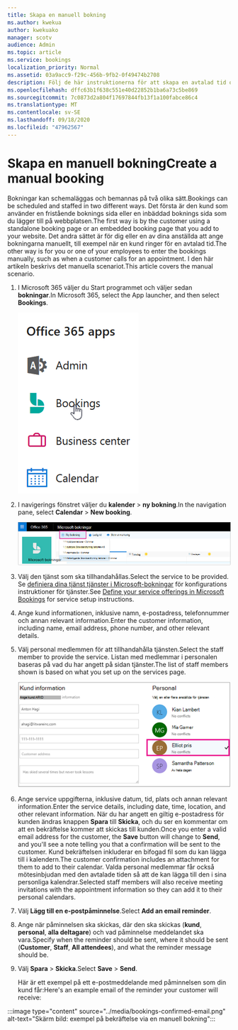 ```yaml
---
title: Skapa en manuell bokning
ms.author: kwekua
author: kwekuako
manager: scotv
audience: Admin
ms.topic: article
ms.service: bookings
localization_priority: Normal
ms.assetid: 03a9acc9-f29c-456b-9fb2-0f49474b2708
description: Följ de här instruktionerna för att skapa en avtalad tid och koppla en anställd till Microsoft-programmet.
ms.openlocfilehash: dffc63b1f638c551e40d22852b1ba6a73c5be869
ms.sourcegitcommit: 7c0873d2a804f17697844fb13f1a100fabce86c4
ms.translationtype: MT
ms.contentlocale: sv-SE
ms.lasthandoff: 09/18/2020
ms.locfileid: "47962567"
---
```

# <a name="create-a-manual-booking"></a><span data-ttu-id="0c5a7-103">Skapa en manuell bokning</span><span class="sxs-lookup"><span data-stu-id="0c5a7-103">Create a manual booking</span></span>

<span data-ttu-id="0c5a7-104">Bokningar kan schemaläggas och bemannas på två olika sätt.</span><span class="sxs-lookup"><span data-stu-id="0c5a7-104">Bookings can be scheduled and staffed in two different ways.</span></span> <span data-ttu-id="0c5a7-105">Det första är den kund som använder en fristående boknings sida eller en inbäddad boknings sida som du lägger till på webbplatsen.</span><span class="sxs-lookup"><span data-stu-id="0c5a7-105">The first way is by the customer using a standalone booking page or an embedded booking page that you add to your website.</span></span> <span data-ttu-id="0c5a7-106">Det andra sättet är för dig eller en av dina anställda att ange bokningarna manuellt, till exempel när en kund ringer för en avtalad tid.</span><span class="sxs-lookup"><span data-stu-id="0c5a7-106">The other way is for you or one of your employees to enter the bookings manually, such as when a customer calls for an appointment.</span></span> <span data-ttu-id="0c5a7-107">I den här artikeln beskrivs det manuella scenariot.</span><span class="sxs-lookup"><span data-stu-id="0c5a7-107">This article covers the manual scenario.</span></span>

1. <span data-ttu-id="0c5a7-108">I Microsoft 365 väljer du Start programmet och väljer sedan **bokningar**.</span><span class="sxs-lookup"><span data-stu-id="0c5a7-108">In Microsoft 365, select the App launcher, and then select **Bookings**.</span></span>

   ![Bild av bokningar i Start programmet](../media/bookings-applauncher.png)

1. <span data-ttu-id="0c5a7-110">I navigerings fönstret väljer du **kalender** \> **ny bokning**.</span><span class="sxs-lookup"><span data-stu-id="0c5a7-110">In the navigation pane, select **Calendar** \> **New booking**.</span></span>

   ![Bild av användar gränssnittet för ny bokning](../media/bookings-newbooking.png)

1. <span data-ttu-id="0c5a7-112">Välj den tjänst som ska tillhandahållas.</span><span class="sxs-lookup"><span data-stu-id="0c5a7-112">Select the service to be provided.</span></span> <span data-ttu-id="0c5a7-113">Se [definiera dina tjänst tjänster i Microsoft-bokningar](define-service-offerings.md) för konfigurations instruktioner för tjänster.</span><span class="sxs-lookup"><span data-stu-id="0c5a7-113">See [Define your service offerings in Microsoft Bookings](define-service-offerings.md) for service setup instructions.</span></span>

1. <span data-ttu-id="0c5a7-114">Ange kund informationen, inklusive namn, e-postadress, telefonnummer och annan relevant information.</span><span class="sxs-lookup"><span data-stu-id="0c5a7-114">Enter the customer information, including name, email address, phone number, and other relevant details.</span></span>

1. <span data-ttu-id="0c5a7-115">Välj personal medlemmen för att tillhandahålla tjänsten.</span><span class="sxs-lookup"><span data-stu-id="0c5a7-115">Select the staff member to provide the service.</span></span> <span data-ttu-id="0c5a7-116">Listan med medlemmar i personalen baseras på vad du har angett på sidan tjänster.</span><span class="sxs-lookup"><span data-stu-id="0c5a7-116">The list of staff members shown is based on what you set up on the services page.</span></span>

   ![Bild av användar gränssnitt för personal lista](../media/bookings-staff-list.png)

1. <span data-ttu-id="0c5a7-118">Ange service uppgifterna, inklusive datum, tid, plats och annan relevant information.</span><span class="sxs-lookup"><span data-stu-id="0c5a7-118">Enter the service details, including date, time, location, and other relevant information.</span></span> <span data-ttu-id="0c5a7-119">När du har angett en giltig e-postadress för kunden ändras knappen **Spara** till **Skicka**, och du ser en kommentar om att en bekräftelse kommer att skickas till kunden.</span><span class="sxs-lookup"><span data-stu-id="0c5a7-119">Once you enter a valid email address for the customer, the **Save** button will change to **Send**, and you'll see a note telling you that a confirmation will be sent to the customer.</span></span> <span data-ttu-id="0c5a7-120">Kund bekräftelsen inkluderar en bifogad fil som du kan lägga till i kalendern.</span><span class="sxs-lookup"><span data-stu-id="0c5a7-120">The customer confirmation includes an attachment for them to add to their calendar.</span></span> <span data-ttu-id="0c5a7-121">Valda personal medlemmar får också mötesinbjudan med den avtalade tiden så att de kan lägga till den i sina personliga kalendrar.</span><span class="sxs-lookup"><span data-stu-id="0c5a7-121">Selected staff members will also receive meeting invitations with the appointment information so they can add it to their personal calendars.</span></span>

1. <span data-ttu-id="0c5a7-122">Välj **Lägg till en e-postpåminnelse**.</span><span class="sxs-lookup"><span data-stu-id="0c5a7-122">Select **Add an email reminder**.</span></span>

1. <span data-ttu-id="0c5a7-123">Ange när påminnelsen ska skickas, där den ska skickas (**kund**, **personal**, **alla deltagare**) och vad påminnelse meddelandet ska vara.</span><span class="sxs-lookup"><span data-stu-id="0c5a7-123">Specify when the reminder should be sent, where it should be sent (**Customer**, **Staff**, **All attendees**), and what the reminder message should be.</span></span>

1. <span data-ttu-id="0c5a7-124">Välj **Spara** \> **Skicka**.</span><span class="sxs-lookup"><span data-stu-id="0c5a7-124">Select **Save** \> **Send**.</span></span>

   <span data-ttu-id="0c5a7-125">Här är ett exempel på ett e-postmeddelande med påminnelsen som din kund får:</span><span class="sxs-lookup"><span data-stu-id="0c5a7-125">Here's an example email of the reminder your customer will receive:</span></span>

:::image type="content" source="../media/bookings-confirmed-email.png" alt-text="Skärm bild: exempel på bekräftelse via en manuell bokning":::